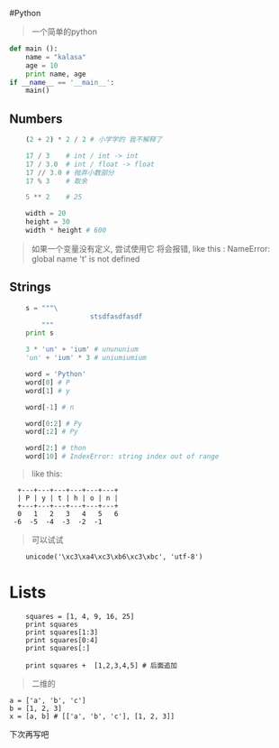 #Python

> 一个简单的python
```python
def main ():  
    name = "kalasa"
    age = 10
    print name, age
if __name__ == '__main__':
    main()   
```

## Numbers 

```python
    (2 + 2) * 2 / 2 # 小学学的 我不解释了

    17 / 3    # int / int -> int
    17 / 3.0  # int / float -> float
    17 // 3.0 # 抛弃小数部分
    17 % 3    # 取余

    5 ** 2    # 25

    width = 20
    height = 30
    width * height # 600
```

> 如果一个变量没有定义, 尝试使用它 将会报错, like this : NameError: global name 't' is not defined

## Strings
```python
    s = """\            
                    stsdfasdfasdf
        """
    print s  
```

```python
    3 * 'un' + 'ium' # unununium
    'un' + 'ium' * 3 # uniumiumium

    word = 'Python'
    word[0] # P
    word[1] # y

    word[-1] # n

    word[0:2] # Py
    word[:2] # Py

    word[2:] # thon
    word[10] # IndexError: string index out of range
```

> like this:
```
  +---+---+---+---+---+---+
  | P | y | t | h | o | n |
  +---+---+---+---+---+---+
  0   1   2   3   4   5   6
 -6  -5  -4  -3  -2  -1
```
>可以试试
```
    unicode('\xc3\xa4\xc3\xb6\xc3\xbc', 'utf-8')
```

# Lists

```
    squares = [1, 4, 9, 16, 25]
    print squares
    print squares[1:3]
    print squares[0:4]
    print squares[:]

    print squares +  [1,2,3,4,5] # 后面追加
```

> 二维的
```
a = ['a', 'b', 'c']
b = [1, 2, 3]
x = [a, b] # [['a', 'b', 'c'], [1, 2, 3]]
```

下次再写吧

